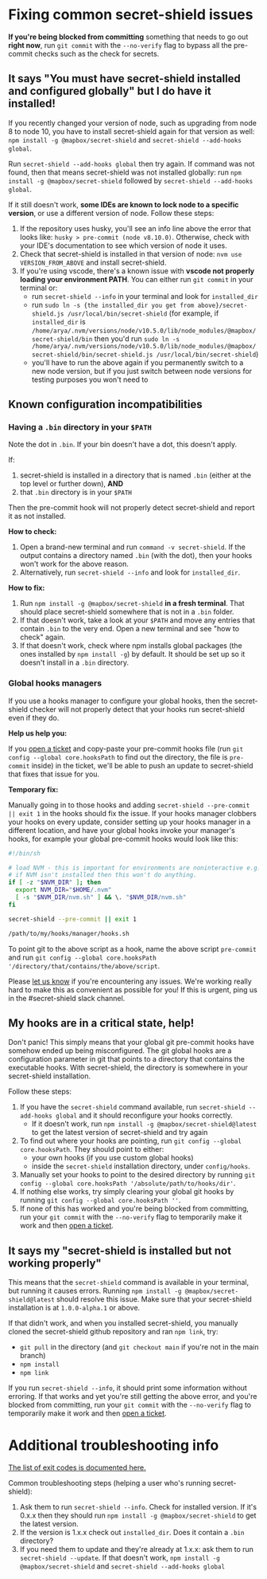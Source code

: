 # Fixing common secret-shield issues

**If you're being blocked from committing** something that needs to go out **right now**, run `git commit` with the `--no-verify` flag to bypass all the pre-commit checks such as the check for secrets.

## It says "You must have secret-shield installed and configured globally" but I do have it installed!

If you recently changed your version of node, such as upgrading from node 8 to node 10, you have to install secret-shield again for that version as well: `npm install -g @mapbox/secret-shield` and `secret-shield --add-hooks global`.

Run `secret-shield --add-hooks global` then try again. If command was not found, then that means secret-shield was not installed globally: run `npm install -g @mapbox/secret-shield` followed by `secret-shield --add-hooks global`.

If it still doesn't work, **some IDEs are known to lock node to a specific version**, or use a different version of node. Follow these steps:
1. If the repository uses husky, you'll see an info line above the error that looks like: `husky > pre-commit (node v8.10.0)`. Otherwise, check with your IDE's documentation to see which version of node it uses.
2. Check that secret-shield is installed in that version of node: `nvm use VERSION_FROM_ABOVE` and install secret-shield.
3. If you're using vscode, there's a known issue with **vscode not properly loading your environment PATH**. You can either run `git commit` in your terminal or:
    * run `secret-shield --info` in your terminal and look for `installed_dir`
    * run `sudo ln -s {the installed_dir you get from above}/secret-shield.js /usr/local/bin/secret-shield` (for example, if `installed_dir` is `/home/arya/.nvm/versions/node/v10.5.0/lib/node_modules/@mapbox/secret-shield/bin` then you'd run `sudo ln -s /home/arya/.nvm/versions/node/v10.5.0/lib/node_modules/@mapbox/secret-shield/bin/secret-shield.js /usr/local/bin/secret-shield`)
    * you'll have to run the above again if you permanently switch to a new node version, but if you just switch between node versions for testing purposes you won't need to

## Known configuration incompatibilities

### Having a `.bin` directory in your `$PATH`

Note the dot in `.bin`. If your bin doesn't have a dot, this doesn't apply.

If:
1. secret-shield is installed in a directory that is named `.bin` (either at the top level or further down), **AND**
2. that `.bin` directory is in your `$PATH`

Then the pre-commit hook will not properly detect secret-shield and report it as not installed.

**How to check:**
1. Open a brand-new terminal and run `command -v secret-shield`. If the output contains a directory named `.bin` (with the dot), then your hooks won't work for the above reason.
2. Alternatively, run `secret-shield --info` and look for `installed_dir`.

**How to fix:**
1. Run `npm install -g @mapbox/secret-shield` **in a fresh terminal**. That should place secret-shield somewhere that is not in a `.bin` folder.
2. If that doesn't work, take a look at your `$PATH` and move any entries that contain `.bin` to the very end. Open a new terminal and see "how to check" again.
3. If that doesn't work, check where npm installs global packages (the ones installed by `npm install -g`) by default. It should be set up so it doesn't install in a `.bin` directory.

### Global hooks managers

If you use a hooks manager to configure your global hooks, then the secret-shield checker will not properly detect that your hooks run secret-shield even if they do.

**Help us help you:**

If you [open a ticket](https://github.com/mapbox/secret-shield/issues/new) and copy-paste your pre-commit hooks file (run `git config --global core.hooksPath` to find out the directory, the file is `pre-commit` inside) in the ticket, we'll be able to push an update to secret-shield that fixes that issue for you.

**Temporary fix:**

Manually going in to those hooks and adding `secret-shield --pre-commit || exit 1` in the hooks should fix the issue. If your hooks manager clobbers your hooks on every update, consider setting up your hooks manager in a different location, and have your global hooks invoke your manager's hooks, for example your global pre-commit hooks would look like this:

```bash
#!/bin/sh

# load NVM - this is important for environments are noninteractive e.g. IDEs
# if NVM isn't installed then this won't do anything.
if [ -z "$NVM_DIR" ]; then
  export NVM_DIR="$HOME/.nvm"
  [ -s "$NVM_DIR/nvm.sh" ] && \. "$NVM_DIR/nvm.sh"
fi

secret-shield --pre-commit || exit 1

/path/to/my/hooks/manager/hooks.sh
```

To point git to the above script as a hook, name the above script `pre-commit` and run `git config --global core.hooksPath '/directory/that/contains/the/above/script`.

Please [let us know](https://github.com/mapbox/secret-shield/issues/new) if you're encountering any issues. We're working really hard to make this as convenient as possible for you! If this is urgent, ping us in the #secret-shield slack channel.

## My hooks are in a critical state, help!

Don't panic! This simply means that your global git pre-commit hooks have somehow ended up being misconfigured. The git global hooks are a configuration parameter in git that points to a directory that contains the executable hooks. With secret-shield, the directory is somewhere in your secret-shield installation.

Follow these steps:

1. If you have the `secret-shield` command available, run `secret-shield --add-hooks global` and it should reconfigure your hooks correctly.
    * If it doesn't work, run `npm install -g @mapbox/secret-shield@latest` to get the latest version of secret-shield and try again
2. To find out where your hooks are pointing, run `git config --global core.hooksPath`. They should point to either:
    * your own hooks (if you use custom global hooks)
    * inside the `secret-shield` installation directory, under `config/hooks`.
3. Manually set your hooks to point to the desired directory by running `git config --global core.hooksPath '/absolute/path/to/hooks/dir'`.
4. If nothing else works, try simply clearing your global git hooks by running `git config --global core.hooksPath ''`.
5. If none of this has worked and you're being blocked from committing, run your `git commit` with the `--no-verify` flag to temporarily make it work and then [open a ticket](https://github.com/mapbox/secret-shield/issues/new).

## It says my "secret-shield is installed but not working properly"

This means that the `secret-shield` command is available in your terminal, but running it causes errors. Running `npm install -g @mapbox/secret-shield@latest` should resolve this issue. Make sure that your secret-shield installation is at `1.0.0-alpha.1` or above.

If that didn't work, and when you installed secret-shield, you manually cloned the secret-shield github repository and ran `npm link`, try:
 * `git pull` in the directory (and `git checkout main` if you're not in the main branch)
 * `npm install`
 * `npm link`

If you run `secret-shield --info`, it should print some information without erroring. If that works and yet you're still getting the above error, and you're blocked from committing, run your `git commit` with the `--no-verify` flag to temporarily make it work and then [open a ticket](https://github.com/mapbox/secret-shield/issues/new).

# Additional troubleshooting info

[The list of exit codes is documented here.](./exitCodes.md)

Common troubleshooting steps (helping a user who's running secret-shield):
1. Ask them to run `secret-shield --info`. Check for installed version. If it's 0.x.x then they should run `npm install -g @mapbox/secret-shield` to get the latest version.
2. If the version is 1.x.x check out `installed_dir`. Does it contain a `.bin` directory?
3. If you need them to update and they're already at 1.x.x: ask them to run `secret-shield --update`. If that doesn't work, `npm install -g @mapbox/secret-shield` and `secret-shield --add-hooks global`
